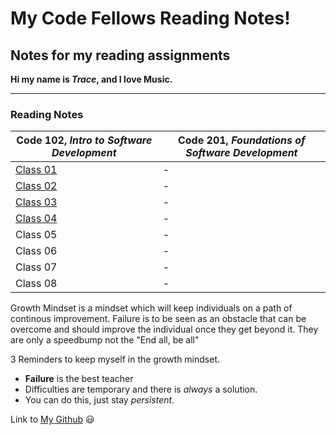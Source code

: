# My Code Fellows Reading Notes!

## Notes for my reading assignments ##

**Hi my name is _Trace_, and I love Music.**

<hr>

<h3 style=“display:block;
           margin-left: auto;
           margin-right:auto;
           text-align: center;“>
  Reading Notes</h3> 
  
  **Code 102**, _Intro to Software Development_ | **Code 201**, _Foundations of Software Development_
------------ | -------------
[Class 01]() | -
[Class 02](https://github.com/TraceDugar/reading-notes/blob/main/102/class2.md) | -
[Class 03]() | -
[Class 04]() | -
Class 05 | -
Class 06 | -
Class 07 | -
Class 08 | -




Growth Mindset is a mindset which will keep individuals on a path of continous improvement.
Failure is to be seen as an obstacle that can be overcome and should improve the individual once they get beyond it.
They are only a speedbump not the "End all, be all"





3 Reminders to keep myself in the growth mindset.

- **Failure** is the best teacher
- Difficulties are temporary and there is _always_ a solution.
- You can do this, just stay _persistent_.

Link to [My Github](https://github.com/TraceDugar) 😃
